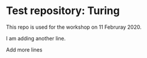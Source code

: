# Test repository: Turing

This repo is used for the workshop on 11 Februray 2020.

I am adding another line.

Add more lines
